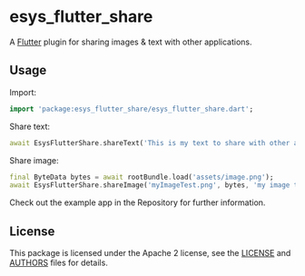# esys_flutter_share

A [Flutter](https://flutter.io) plugin for sharing images & text with other applications.

## Usage

Import:

```dart
import 'package:esys_flutter_share/esys_flutter_share.dart';
```

Share text:

```dart
await EsysFlutterShare.shareText('This is my text to share with other applications.', 'my text title');
```

Share image:

```dart
final ByteData bytes = await rootBundle.load('assets/image.png');
await EsysFlutterShare.shareImage('myImageTest.png', bytes, 'my image title');
```

Check out the example app in the Repository for further information.

## License

This package is licensed under the Apache 2 license, see the
[LICENSE](LICENSE) and [AUTHORS](AUTHORS) files for details.


